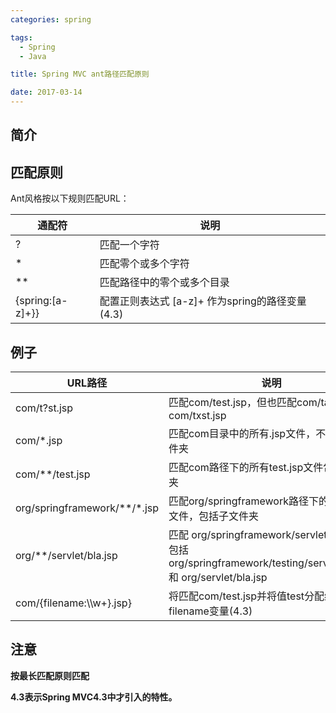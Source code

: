 ```yaml
---
categories: spring

tags: 
  - Spring
  - Java

title: Spring MVC ant路径匹配原则

date: 2017-03-14
---
```


## 简介
 

## 匹配原则
Ant风格按以下规则匹配URL：

通配符 | 说明
---|---
? | 匹配一个字符
* | 匹配零个或多个字符
** | 匹配路径中的零个或多个目录
{spring:[a-z]+}} | 配置正则表达式 [a-z]+ 作为spring的路径变量(4.3)

## 例子

URL路径 | 说明
--- | ---
com/t?st.jsp | 匹配com/test.jsp，但也匹配com/tast.jsp或com/txst.jsp
com/*.jsp | 匹配com目录中的所有.jsp文件，不包括子文件夹
com/**/test.jsp | 匹配com路径下的所有test.jsp文件包括子文件夹
org/springframework/\*\*/*.jsp | 匹配org/springframework路径下的所有.jsp文件，包括子文件夹
org/**/servlet/bla.jsp | 匹配 org/springframework/servlet/bla.jsp 也包括 org/springframework/testing/servlet/bla.jsp 和 org/servlet/bla.jsp
com/{filename:\\\w+}.jsp} | 将匹配com/test.jsp并将值test分配给filename变量(4.3)

## 注意

**按最长匹配原则匹配**

**4.3表示Spring MVC4.3中才引入的特性。**
